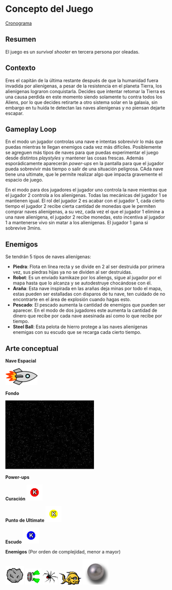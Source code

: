 # Concepto del Juego
[Cronograma](https://trello.com/invite/b/F1I4yZwf/09e89c3d11b2f180105f17956ce3f496/space-game)

## Resumen
El juego es un _survival shooter_ en tercera persona por oleadas.

## Contexto
Eres el capitán de la última restante después de que la humanidad fuera invadida por alienígenas, a pesar de la resistencia en el planeta Tierra, los alienígenas lograron conquistarla. Decides que intentar retomar la Tierra es una causa perdida en este momento siendo solamente tu contra todos los Aliens, por lo que decides retirarte a otro sistema solar en la galaxia, sin embargo en tu huída te detectan las naves alienígenas y no piensan dejarte escapar.

## Gameplay Loop
En el modo un jugador controlas una nave e intentas sobrevivir lo más que puedas mientras te llegan enemigos cada vez más difíciles. Posiblemente se agreguen más tipos de naves para que puedas experimentar el juego desde distintos _playstyles_ y mantener las cosas frescas. Además esporádicamente aparecerán _power-ups_ en la pantalla para que el jugador pueda sobrevivir más tiempo o salir de una situación peligrosa. CAda nave tiene una ultimate, que le permite realizar algo que impacta gravemente el espacio de juego.

En el modo para dos jugadores el jugador uno controla la nave mientras que el jugador 2 controla a los alienígenas. Todas las mecánicas del jugador 1 se mantienen igual. El rol del jugador 2 es acabar con el jugador 1, cada cierto tiempo el jugador 2 recibe cierta cantidad de monedas que le permiten comprar naves alienígenas, a su vez, cada vez el que el jugador 1 elimine a una nave alienígena, el jugador 2 recibe monedas, esto incentiva al jugador 1 a mantenerse vivo sin matar a los alienígenas. El jugador 1 gana si sobrevive 3mins.

## Enemigos
Se tendrán 5 tipos de naves alienígenas:
* **Piedra**: Flota en línea recta y se divide en 2 al ser destruida por primera vez, sus piedras hijas ya no se dividen al ser destruidas.
* **Robot**: Es un enviado kamikaze por los aliengs, sigue al jugador por el mapa hasta que lo alcanza y se autodestruye chocándose con él.
* **Araña**: Esta nave inspirada en las arañas deja minas por todo el mapa, estas pueden ser estalladas con disparos de tu nave, ten cuidado de no encontrarte en el área de explosión cuando hagas esto.
* **Pescado**: El pescado aumenta la cantidad de enemigos que pueden ser aparecer. En el modo de dos jugadores este aumenta la cantidad de dinero que recibe por cada nave asesinada así como lo que recibe por tiempo.
* **Steel Ball**: Esta pelota de hierro protege a las naves alienígenas enemigas con su escudo que se recarga cada cierto tiempo.

## Arte conceptual
**Nave Espacial**

![Nave Espacial](imgs/rocket.png)

**Fondo**

![Background](imgs/space1.jpg)

**Power-ups**

**Curación**
![Heal](imgs/red-draught-king.png)

**Punto de Ultimate**
![UltiCharge](imgs/yellow-draught-king.png)

**Escudo**
![Shield](imgs/blue-draught-king.png)

**Enemigos**
(Por orden de complejidad, menor a mayor)

![](imgs/rock.png)
![](imgs/robot.png)
![](imgs/spider.png)
![](imgs/fish1.png)
![](imgs/steel-ball.png)